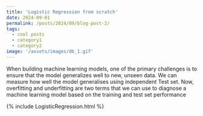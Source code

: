 ```yaml
---
title: 'Logistic Regression from scratch'
date: 2024-09-01
permalink: /posts/2024/09/blog-post-2/
tags:
  - cool posts
  - category1
  - category2
image: '/assets/images/db_1.gif'
---
```


When building machine learning models, one of the primary challenges is to ensure that the model generalizes well to new, unseen data. We can measure how well the model generalises using independent Test set. Now, overfitting and underfitting are two terms that we can use to diagnose a machine learning model based on the training and test set performance

<div class="included-content">
  {% include LogisticRegression.html %}
</div>